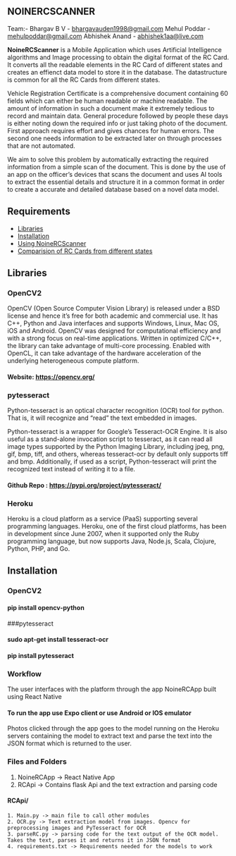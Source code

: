 ## NOINERCSCANNER
Team:- Bhargav B V - bhargavauden1998@gmail.com
       Mehul Poddar - mehulpoddar@gmail.com
       Abhishek Anand - abhishek1aa@live.com
 
**NoineRCScanner** is a Mobile Application which uses Artificial Intelligence algorithms and Image processing to obtain the digital format of the RC Card. It converts all the readable elements in the RC Card of different states and creates an effienct data model to store it in the database. 
The datastructure is common for all the RC Cards from different states.

Vehicle Registration Certificate is a comprehensive document containing 60 fields which can either be human readable or machine readable. The amount of information in such a document make it extremely tedious to record and maintain data. General procedure followed by people these days is either noting down the required info or just taking photo of the document. First approach requires effort and gives chances for human errors. The second one needs information to be extracted later on through processes that are not automated.

 We aim to solve this problem by automatically extracting the required information from a simple scan of the document. This is done by the use of an app on the officer’s devices that scans the document and uses AI tools to extract the essential details and structure it in a common format in order to create a accurate and detailed database based on a novel data model.

## Requirements
* [Libraries](#Libraries)
* [Installation](#installation)
* [Using NoineRCScanner](#using-noinercscanner)
* [Comparision of RC Cards from different states](#comparision)

## Libraries

### OpenCV2

OpenCV (Open Source Computer Vision Library) is released under a BSD license and hence it’s free for both academic and commercial use. It has C++, Python and Java interfaces and supports Windows, Linux, Mac OS, iOS and Android. OpenCV was designed for computational efficiency and with a strong focus on real-time applications. Written in optimized C/C++, the library can take advantage of multi-core processing. Enabled with OpenCL, it can take advantage of the hardware acceleration of the underlying heterogeneous compute platform.

#### Website: https://opencv.org/

### pytesseract

Python-tesseract is an optical character recognition (OCR) tool for python. That is, it will recognize and “read” the text embedded in images.

Python-tesseract is a wrapper for Google’s Tesseract-OCR Engine. It is also useful as a stand-alone invocation script to tesseract, as it can read all image types supported by the Python Imaging Library, including jpeg, png, gif, bmp, tiff, and others, whereas tesseract-ocr by default only supports tiff and bmp. Additionally, if used as a script, Python-tesseract will print the recognized text instead of writing it to a file.

#### Github Repo : https://pypi.org/project/pytesseract/

### Heroku

Heroku is a cloud platform as a service (PaaS) supporting several programming languages. Heroku, one of the first cloud platforms, has been in development since June 2007, when it supported only the Ruby programming language, but now supports Java, Node.js, Scala, Clojure, Python, PHP, and Go.

## Installation

### OpenCV2
####       pip install opencv-python

###pytesseract
####       sudo apt-get install tesseract-ocr
####       pip install pytesseract


### Workflow

The user interfaces with the platform through the app NoineRCApp built using React Native
#### To run the app use Expo client or use Android or IOS emulator

Photos clicked through the app goes to the model running on the Heroku servers containing the model to extract text and parse the text into the JSON format which is returned to the user.

### Files and Folders
1. NoineRCApp -> React Native App
2. RCApi -> Contains flask Api and the text extraction and parsing code
#### RCApi/
    1. Main.py -> main file to call other modules
    2. OCR.py -> Text extraction model from images. Opencv for preprocessing images and PyTesseract for OCR
    3. parseRC.py -> parsing code for the text output of the OCR model. Takes the text, parses it and returns it in JSON format
    4. requirements.txt -> Requirements needed for the models to work


